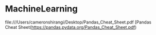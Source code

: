 # MachineLearning
file:///Users/cameronshirangi/Desktop/Pandas_Cheat_Sheet.pdf
[Pandas Cheat Sheet(https://pandas.pydata.org/Pandas_Cheat_Sheet.pdf)
